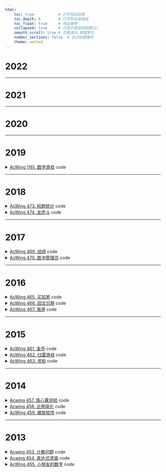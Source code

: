```yaml
---
html:
    toc: true           # 打开侧边目录
    toc_depth: 6        # 打开的目录层级
    toc_float: true     # 侧边悬停
    collapsed: true     # 只显示高级别标题(2)
    smooth_scroll: true # 页面滚动,标题变化
    number_sections: false  # 显示标题编号
    theme: united
--- 
```



# 2022

---

# 2021

---

# 2020

---

# 2019

<details><summary><a href="https://www.acwing.com/problem/content/1163/" target="_blank">AcWing 1161. 数字游戏</a> code</summary>

```cpp
#include <iostream>
using namespace std;

int main(){
    char c; 
    int ans;
    while(cin>>c)
        if(c=='1')
            ans++;
    cout<<ans;
    return 0;
}
```
</details>

---

# 2018


<details><summary><a href="https://www.acwing.com/problem/content/475/" target="_blank">AcWing 473. 标题统计</a> code</summary>

```cpp
#include <iostream>
using namespace std;

char c;
int ans;

int main(){
    while(cin>>c)
        if(c>='A' && c<='Z' || c>='a' && c<='z' || c>='0' && c<='9')
            ans++;
    cout<<ans;
    return 0;
}
```
</details>


<details><summary><a href="https://www.acwing.com/problem/content/description/476/" target="_blank">AcWing 474. 龙虎斗</a> code</summary>

```cpp
#include <iostream>
using namespace std;

typedef long long LL;
const int N = 1e5 + 10;

LL a[N];   // 兵营
LL dragon, tiger, n;
LL m, s1, p1, s2, p2, cha;

int main() {
    cin >> n;
    for (int i = 1; i <= n; i++) scanf("%lld", a + i);
    cin >> m >> p1 >> s1 >> s2;
    a[p1] += s1;

    for (int i = 1; i <= n; i++)
        if (i < m)
            dragon += (m - i) * a[i];
        else if (i > m)
            tiger += (i - m) * a[i];

    p2 = m;
    cha = llabs(dragon - tiger);

	for (int i = 1; i <= n; i++){
		if (i < m && llabs(dragon - tiger + s2 * (m - i)) < cha ) 
	        p2 = i, cha = llabs(dragon - tiger + s2 * (m - i));
		if (i > m && llabs(dragon - tiger - s2 * (i - m)) < cha)
			p2 = i, cha = llabs(dragon - tiger - s2 * (i - m));
	}
    cout << p2;

    return 0;
}
```
</details>

---

# 2017

<details><summary><a href="https://www.acwing.com/problem/content/471/" target="_blank">AcWing 469. 成绩</a> code</summary>

```cpp
#include <iostream>
using namespace std;

int main(){
    int a, b, c;
    cin>>a>>b>>c;
    cout<<a*0.2+b*0.3+c*0.5;
    return 0;
}
```
</details>


<details><summary><a href="https://www.acwing.com/problem/content/472/" target="_blank">AcWing 470. 图书管理员</a> code</summary>

```cpp
#include <iostream>
#include <cstring>
#include <sstream>
using namespace std;

const int N=1e3+10;

int n, q;
string book[N]; // 书

int s2i(string s){
    stringstream ss;
    ss<<s;
    int res;
    ss>>res;
    return res;
}

int main(){
    cin>>n>>q;
    for(int i=1; i<=n; i++) cin>>book[i];
    
    for(int i=1; i<=q; i++){
        int l, res=-1;
        string s;
        cin>>l>>s;
        
        for(int j=1; j<=n; j++)
            if(l<=book[j].size())
            if(s==book[j].substr(book[j].size()-l, l))
                if(res==-1)
                    res = s2i(book[j]);
                else    
                    res = min(res, s2i(book[j]));
            
        cout<<res<<"\n";
    }
    
    return 0;
}
```
</details>

---

# 2016

<details><summary><a href="https://www.acwing.com/problem/content/467/" target="_blank">AcWing 465. 买铅笔</a> code</summary>

```cpp
#include <iostream>
using namespace std;

int n;

int main(){
    cin>>n;
    int ans = 0x3f3f3f3f;
    for(int i=1; i<=3; i++){
        int a, b; cin>>a>>b;
        ans = min(ans,  b * ((n+a-1)/a) );
    }
    cout<<ans;
    return 0;
}
```
</details>

<details><summary><a href="https://www.acwing.com/problem/content/468/" target="_blank">AcWing 466. 回文日期</a> code</summary>

```cpp
#include <iostream>
using namespace std;

int a, b, ans;

int months[13]={0,31,28,31,30,31,30,31,31,30,31,30,31};
bool ck(int y, int m, int d){
    if((y*1e4+m*1e2+d)<a || (y*1e4+m*1e2+d)>b) return 0;
    
    months[2]=28;
    if(y%400==0 || y%4==0 && y%100!=0) months[2]=29;
    if(m<1 || m>12) return 0;
    if(d<1 || d>months[m]) return 0;
    return 1;
}

int main(){
    cin>>a>>b;
    
    for(int i=a/10000; i<=b/10000; i++)
        if( ck(i, (i%10)*10+(i/10%10), (i/100%10)*10+(i/1000)) ) ans++;

    cout<<ans;
    
    return 0;
}
```
</details>


<details><summary><a href="https://www.acwing.com/problem/content/469/" target="_blank">AcWing 467. 海港</a> code</summary>

```cpp
#pragma G++ optimize(3, "Ofast")
#include <iostream>
#include <vector>
#include <unordered_map>
#include <queue>
using namespace std;

const int N=1e5+10;
int n;
int T[N];   // 每艘船到达的时间
int K[N];   // 船上乘客的数量
vector<int> X[N];   // x[i]上每个乘客的信息

unordered_map<int, int> ans;  // 每个国籍的人的数量

int main(){
    cin>>n;
    for(int i=1; i<=n; i++){
        scanf("%d%d", T+i, K+i);
        for(int j=1; j<=K[i]; j++){
            int t; scanf("%d", &t);
            X[i].push_back(t);
        }
    }
    
    queue<int> q;
    for(int i=1; i<=n; i++){
        q.push(i);   // 第i秒的人
        
        for(int j=0; j<K[i]; j++) 
            ans[ X[i][j] ]++;
        
        while(T[q.front()]+86400 <= T[i]){
            for(int j=0; j<K[q.front()]; j++) {
                ans[ X[q.front()][j] ]--;
                if( ans[ X[q.front()][j] ] == 0 ) ans.erase(X[q.front()][j]);
            }
            q.pop();
        }
        
        printf("%d\n", ans.size());
    }
    
    
    return 0;
}
```
</details>


---

# 2015

<details><summary><a href="https://www.acwing.com/problem/content/description/463/" target="_blank">AcWing 461. 金币</a> code</summary>

```cpp
#include <iostream>
using namespace std;

int k, ans, one=1, x=1, y=1;

int main(){
    cin>>k;
    for(int i=1; i<=k; i++, x++){
        ans+=one;
        if(x==y){
            x=0;
            y++;
            one++;
        }
    }
    cout<<ans;
    return 0;
}
```
</details>

<details><summary><a href="https://www.acwing.com/problem/content/464/" target="_blank">AcWing 462. 扫雷游戏</a> code</summary>

```cpp
#include <iostream>
using namespace std;

const int N=1e2+10;

int dxy[8][2]={ {-1,0}, {1,0}, {0,-1}, {0,1}, {-1,-1}, {-1,1}, {1,-1}, {1,1} };

char g[N][N];
int res[N][N];
int n, m;

int main(){
    cin>>n>>m;
    for(int i=1; i<=n; i++)
        for(int j=1; j<=m; j++)
            cin>>g[i][j];
            
    for(int i=1; i<=n; i++, cout<<"\n")
        for(int j=1; j<=m; j++){
            for(int k=0; k<8; k++)
                res[i][j] += g[ i+dxy[k][0] ][ j+dxy[k][1] ]=='*';
        
            if(g[i][j]=='*')
                cout<<'*';
            else 
                cout<<res[i][j];
        }
    
    return 0;
}
```
</details>


<details><summary><a href="https://www.acwing.com/problem/content/465/" target="_blank">AcWing 463. 求和</a> code</summary>

```cpp
/*
x+z == 2y, 说明这俩奇偶同性, 那么当x<z时, 必定存在x<y<z. 

分数与y其实是无关的, 所以我们需要找到相同颜色的一对 x,z

在样例中, 
对于颜色2(蓝), 是(1,5) = 6*7  = 42
对于颜色1(红), 是(4,6) = 10*4 = 40

显然,与分数无关
我们只需要在同一个颜色中,将奇偶性质相同的提取出来
比如,红色的奇数的, 此时会出现(类似于):(1,5), (1,9), (5, 9)这样的玩意儿
大家肯定也不想非常朴素的去一个一个计算吧

分析一下, 把1,5,9看作a,b,c,对应的数字是na,nb,nc
(a+b)*(na+nb) =[a*na]+ a*nb + b*na +[b*nb]
(a+c)*(na+nc) = a*na + a*nc + c*na +[c*nc]
(b+c)*(nb+nc) = b*nb + b*nc + c*nb + c*nc

求一下和
= a*na + b*nb + c*nc + ( a*na + a*nb + a*nc ) + ( b*na + b*nb + b*nc ) + ( c*na + c*nb + c*nc )
= a*na + b*nb + c*nc + ( a*(na+nb+nc) + b*(na+nb+nc) + c*(na+nb+nc) )
= a*na + b*nb + c*nc + (a+b+c)*(na+nb+nc)

对于a*na + b*nb + c*nc的数量,应该是是n-2的,n是格子数量,而这个是如何推出来的嘞,以后推
公式就出来了
ans = (n-2) Σ(i*ni) + Σ(i)Σ(ni)
*/
#include <iostream>
#include <vector>
using namespace std;

typedef long long LL;
typedef pair<int, int> PII;

const int N = 1e5+10;
const int MOD = 10007;

int num[N], cor[N]; // 数字和颜色
vector<PII> a[N][2];// 同奇同色
int n, m;

int main(){
    cin>>n>>m;
    for(int i=1; i<=n; i++) scanf("%d", num+i);
    for(int i=1; i<=n; i++) scanf("%d", cor+i);
    
    for(int i=1; i<=n; i++)
        a[ cor[i] ][ i&1 ].push_back({i, num[i]});
    
    LL ans=0;
    for(auto c: a)
    for(int k=0; k<=1; k++)
        if(c[k].size()>=2){
            LL one=0, two=0, thr=0;
            for(auto &[i,j]: c[k]){
                one = (one + ((LL)i*j) % MOD) % MOD;
                two = (two + i) % MOD;
                thr = (thr + j) % MOD;
            }
            ans += (one * (c[k].size()-2)) + (two * thr);
            ans %= MOD;
        }
    
    cout<<ans%MOD;
    
    return 0;
}
```
</details>


---

# 2014

<details><summary><a href="https://www.acwing.com/problem/content/description/459/" target="_blank">Acwing 457. 珠心算测验</a> code</summary>

```cpp
#include <iostream>
using namespace std;

const int N=110;

int n, res;
int a[N];   // 是否有这个数
bool st[20010]; // 是否能算出来

int main(){
    cin>>n;
    for(int i=1; i<=n; i++) scanf("%d", a+i);
    for(int i=1; i<=n; i++)
        for(int j=i+1; j<=n; j++)
            st[ a[i]+a[j] ] = 1;
    for(int i=1; i<=n; i++)
        if(st[a[i]]) res++;
    cout<<res;
    
    return 0;
}
```
</details>


<details><summary><a href="https://www.acwing.com/problem/content/460/" target="_blank">Acwing 458. 比例简化</a> code</summary>

```cpp
#include <iostream>
using namespace std;

int A, B, L;
int A1, B1;
int A2=999, B2=1;

int gcd(int a, int b){
    return b ? gcd(b, a%b) : a;
}

int main(){
    cin>>A>>B>>L;
    for(A1=1; A1<=L; A1++)  // 枚举
    for(B1=1; B1<=L; B1++)
        if(A1*B >= A*B1)    // 满足A1/B1 >= A/B
        if(gcd(A1, B1)==1)  // 两数互质
        if(A1*B2 < A2*B1)   // 更小
            A2=A1, B2=B1;
    cout<<A2<<" "<<B2;
    return 0;
}
```
</details>


<details><summary><a href="https://www.acwing.com/problem/content/description/461/" target="_blank">AcWing 459. 螺旋矩阵</a> code</summary>

```cpp
#include <iostream>
using namespace std;

typedef long long LL;

int n, x, y, ans=1;

int main(){
    cin>>n>>x>>y;
    
    for(int i=1, j=n; i<=j; i++, j--, ans+=n*4-4, n-=2)
        if(i==x){      // 上
            cout<<ans+(y-i);
            break;
        }
        else if(j==x){ // 下
            cout<<ans+(j-y)+n*2-2;
            break;
        }
        else if(i==y){ // 左
            cout<<ans+(j-x)+n*3-3;
            break;
        }
        else if(j==y){ // 右
            cout<<ans+(x-i)+n-1;
            break;
        } 
    
    return 0;
}
```
</details>

---

# 2013

<details><summary><a href="https://www.acwing.com/problem/content/455/" target="_blank">Acwing 453. 计数问题</a> code</summary>

```cpp
#include <iostream>
using namespace std;

const int N=1e6+10;

int n, X, ans;

int calc(int i){   // 计算i中有几个X
    int res=0;
    while(i){
        if(i%10==X) res++;
        i/=10;
    }
    return res;
}

int main(){
    cin>>n>>X;
    for(int i=1; i<=n; i++)
        ans+=calc(i);
    cout<<ans;
    return 0;
}
```
</details>


<details><summary><a href="https://www.acwing.com/problem/content/456/" target="_blank">Acwing 454. 表达式求值</a> code</summary>

```cpp
#include <iostream>
using namespace std;

typedef long long LL;

const int N=1;

LL ans, tmp, num;
char ch;

int main(){
    cin>>tmp;
    while(cin>>ch>>num)
        if(ch=='+')
            ans+=tmp,
            tmp=num;
        else
            tmp=(tmp*num)%10000;
    cout<<(ans+tmp)%10000;
    return 0;
}
```
</details>


<details><summary><a href="https://www.acwing.com/problem/content/description/457/" target="_blank">AcWing 455. 小朋友的数字</a> code</summary>

```cpp
#include <iostream>
using namespace std;

typedef long long LL;
const int N=1e6+10;

LL n, p;
LL a[N], b[N], t[N];
__int128 c[N];  // T为特征值

int main(){
    cin>>n>>p;
    for(int i=1; i<=n; i++){
        scanf("%lld", a+i); // 原始数字
        b[i] = a[i];        // 最大子序和
    }
    
    *b = -0x3f3f3f3f;
    for(int i=1; i<=n; i++){
        b[i] = max(b[i-1]+a[i], a[i]);
        *b = max(*b, b[i]);
        t[i] = *b; // 1-i 的最大子序和
    }
    c[1]=t[1];
    
    __int128 mmax = a[1]+t[1];    // 维护这个最大
    for(int i=2; i<=n; i++){
        c[i] = mmax;
        mmax = max(mmax, __int128(c[i]+t[i]));
    }
    
    *c = c[1];
    for(int i=2; i<=n; i++)
        *c = max(*c, c[i]);
    
    //for(int i=1; i<=n; i++) printf("%12d", a[i]); cout<<"\n";
    //for(int i=1; i<=n; i++) printf("%12d", t[i]); cout<<"\n";
    //for(int i=1; i<=n; i++) printf("%12d", c[i]); cout<<"\n";
    
    (*c)%=p;
    
    printf("%d", *c);
    
    return 0;
}
```
</details>